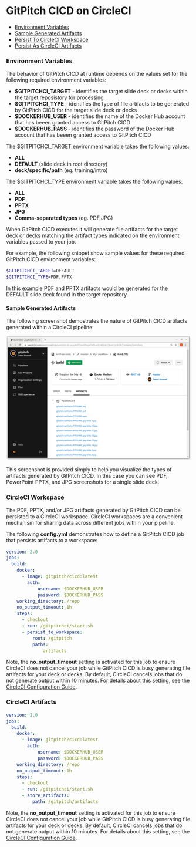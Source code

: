 # GitPitch CICD on CircleCI

- [Environment Variables](#environment-variables)
- [Sample Generated Artifacts](#sample-generated-artifacts)
- [Persist To CircleCI Workspace](#circleci-workspace)
- [Persist As CircleCI Artifacts](#circleci-artifacts)

### Environment Variables

The behavior of GitPitch CICD at runtime depends on the values set for the following required environment variables:

- **$GITPITCHCI_TARGET** - identifies the target slide deck or decks within the target reposistory for processing
- **$GITPITCHCI_TYPE**   - identifies the type of file artifacts to be generated by GitPitch CICD for the target slide deck or decks
- **$DOCKERHUB_USER**   - identifies the name of the Docker Hub account that has beeen granted access to GitPitch CICD
- **$DOCKERHUB_PASS**   - identifies the password of the Docker Hub account that has beeen granted access to GitPitch CICD

The $GITPITCHCI_TARGET environment variable takes the following values:

- **ALL**
- **DEFAULT** (slide deck in root directory)
- **deck/specific/path** (eg. training/intro)

The $GITPITCHCI_TYPE environment variable takes the following values:

- **ALL**
- **PDF**
- **PPTX**
- **JPG**
- **Comma-separated types** (eg. PDF,JPG)

When GitPitch CICD executes it will generate file artifacts for the target deck or decks matching the artifact types indicated on the environment variables passed to your job.

For example, the following snippet show sample values for these required GitPitch CICD environment variables:

```bash
$GITPITCHCI_TARGET=DEFAULT
$GITPITCHCI_TYPE=PDF,PPTX
```

In this example PDF and PPTX artifacts would be generated for the DEFAULT slide deck found in the target repository.

#### Sample Generated Artifacts

The following screenshot demostrates the nature of GitPitch CICD artifacts generated within a CircleCI pipeline: 

![Screenshot showing CircleCI generated artifacts](../_images/gitpitch-cicd-circleci-artifacts.png)

This screenshot is provided simply to help you visualize the types of artifacts generated by GitPitch CICD. In this case you can see PDF, PowerPoint PPTX, and JPG screenshots for a single slide deck.

### CircleCI Workspace

The PDF, PPTX, and/or JPG artifacts generated by GitPitch CICD can be persisted to a CircleCI workspace. CircleCI workspaces are a convenient mechanism for sharing data across different jobs within your pipeline.

The following **config.yml** demonstrates how to define a GitPitch CICD job that persists artifacts to a workspace:

```yaml
version: 2.0
jobs:
  build:
    docker:
      - image: gitpitch/cicd:latest
        auth:
            username: $DOCKERHUB_USER
            password: $DOCKERHUB_PASS
    working_directory: /repo
    no_output_timeout: 1h
    steps:
      - checkout
      - run: /gitpitchci/start.sh
      - persist_to_workspace:
          root: /gitpitch
          paths:
              artifacts
```

Note, the **no_output_timeout** setting is activated for this job to ensure CircleCI does not cancel your job while GitPitch CICD is busy generating file artifacts for your deck or decks. By default, CircleCI cancels jobs that do not generate output within 10 minutes. For details about this setting, see the [CircleCI Configuration Guide](https://circleci.com/docs/2.0/configuration-reference/).

### CircleCI Artifacts

```yaml
version: 2.0
jobs:
  build:
    docker:
      - image: gitpitch/cicd:latest
        auth:
            username: $DOCKERHUB_USER
            password: $DOCKERHUB_PASS
    working_directory: /repo
    no_output_timeout: 1h
    steps:
      - checkout
      - run: /gitpitchci/start.sh
      - store_artifacts:
          path: /gitpitch/artifacts
```

Note, the **no_output_timeout** setting is activated for this job to ensure CircleCI does not cancel your job while GitPitch CICD is busy generating file artifacts for your deck or decks. By default, CircleCI cancels jobs that do not generate output within 10 minutes. For details about this setting, see the [CircleCI Configuration Guide](https://circleci.com/docs/2.0/configuration-reference/).



